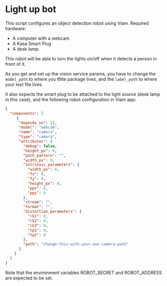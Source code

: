 # Light up bot

This script configures an object detection robot using Viam. 
Required hardware:
- A computer with a webcam
- A Kasa Smart Plug
- A desk lamp.

This robot will be able to turn the lights on/off when it detects a person in front of it.

As you get and set up the vision service params, you have to change the `model_path` to where you tflite package lives, and the `label_path` to where your text file lives.

It also expects the smart plug to be attached to the light source (desk lamp in this case), and the following robot configuration in Viam app:

``` json
{
  "components": [
     {
      "depends_on": [],
      "model": "webcam",
      "name": "camera",
      "type": "camera",
      "attributes": {
        "debug": false,
        "height_px": 0,
        "path_pattern": "",
        "width_px": 0,
        "intrinsic_parameters": {
          "width_px": 0,
          "fx": 0,
          "fy": 0,
          "height_px": 0,
          "ppx": 0,
          "ppy": 0
        },
        "stream": "",
        "format": "",
        "distortion_parameters": {
          "rk1": 0,
          "rk2": 0,
          "rk3": 0,
          "tp1": 0,
          "tp2": 0
        },
        "path": "change-this-with-your-own-camera-path"
      }
    }
  ]
}
```

Note that the environment variables ROBOT_SECRET and ROBOT_ADDRESS are expected to be set.
